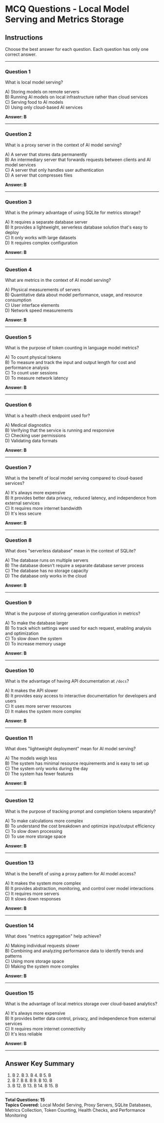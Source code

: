# MCQ Questions - Local Model Serving and Metrics Storage

## Instructions
Choose the best answer for each question. Each question has only one correct answer.

---

### Question 1
What is local model serving?

A) Storing models on remote servers  
B) Running AI models on local infrastructure rather than cloud services  
C) Serving food to AI models  
D) Using only cloud-based AI services  

**Answer: B**

---

### Question 2
What is a proxy server in the context of AI model serving?

A) A server that stores data permanently  
B) An intermediary server that forwards requests between clients and AI model services  
C) A server that only handles user authentication  
D) A server that compresses files  

**Answer: B**

---

### Question 3
What is the primary advantage of using SQLite for metrics storage?

A) It requires a separate database server  
B) It provides a lightweight, serverless database solution that's easy to deploy  
C) It only works with large datasets  
D) It requires complex configuration  

**Answer: B**

---

### Question 4
What are metrics in the context of AI model serving?

A) Physical measurements of servers  
B) Quantitative data about model performance, usage, and resource consumption  
C) User interface elements  
D) Network speed measurements  

**Answer: B**

---

### Question 5
What is the purpose of token counting in language model metrics?

A) To count physical tokens  
B) To measure and track the input and output length for cost and performance analysis  
C) To count user sessions  
D) To measure network latency  

**Answer: B**

---

### Question 6
What is a health check endpoint used for?

A) Medical diagnostics  
B) Verifying that the service is running and responsive  
C) Checking user permissions  
D) Validating data formats  

**Answer: B**

---

### Question 7
What is the benefit of local model serving compared to cloud-based services?

A) It's always more expensive  
B) It provides better data privacy, reduced latency, and independence from external services  
C) It requires more internet bandwidth  
D) It's less secure  

**Answer: B**

---

### Question 8
What does "serverless database" mean in the context of SQLite?

A) The database runs on multiple servers  
B) The database doesn't require a separate database server process  
C) The database has no storage capacity  
D) The database only works in the cloud  

**Answer: B**

---

### Question 9
What is the purpose of storing generation configuration in metrics?

A) To make the database larger  
B) To track which settings were used for each request, enabling analysis and optimization  
C) To slow down the system  
D) To increase memory usage  

**Answer: B**

---

### Question 10
What is the advantage of having API documentation at `/docs`?

A) It makes the API slower  
B) It provides easy access to interactive documentation for developers and users  
C) It uses more server resources  
D) It makes the system more complex  

**Answer: B**

---

### Question 11
What does "lightweight deployment" mean for AI model serving?

A) The models weigh less  
B) The system has minimal resource requirements and is easy to set up  
C) The system only works during the day  
D) The system has fewer features  

**Answer: B**

---

### Question 12
What is the purpose of tracking prompt and completion tokens separately?

A) To make calculations more complex  
B) To understand the cost breakdown and optimize input/output efficiency  
C) To slow down processing  
D) To use more storage space  

**Answer: B**

---

### Question 13
What is the benefit of using a proxy pattern for AI model access?

A) It makes the system more complex  
B) It provides abstraction, monitoring, and control over model interactions  
C) It requires more servers  
D) It slows down responses  

**Answer: B**

---

### Question 14
What does "metrics aggregation" help achieve?

A) Making individual requests slower  
B) Combining and analyzing performance data to identify trends and patterns  
C) Using more storage space  
D) Making the system more complex  

**Answer: B**

---

### Question 15
What is the advantage of local metrics storage over cloud-based analytics?

A) It's always more expensive  
B) It provides better data control, privacy, and independence from external services  
C) It requires more internet connectivity  
D) It's less reliable  

**Answer: B**

---

## Answer Key Summary
1. B  2. B  3. B  4. B  5. B  
6. B  7. B  8. B  9. B  10. B  
11. B  12. B  13. B  14. B  15. B

---

**Total Questions: 15**  
**Topics Covered:** Local Model Serving, Proxy Servers, SQLite Databases, Metrics Collection, Token Counting, Health Checks, and Performance Monitoring